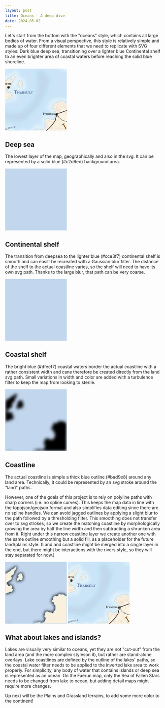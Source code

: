 ```yaml
---
layout: post
title: Oceans - A deep dive
date: 2024-05-02
---
```


Let's start from the bottom with the "oceans" style, which contains all large bodies of water. From a visual perspective, this style is relatively simple and made up of four different elements that we need to replicate with SVG styles: Dark blue deep sea, transitioning over a lighter blue Continental shelf to an even brighter area of coastal waters before reaching the solid blue shoreline.

<img src="https://raw.githubusercontent.com/jonovotny/vectorized-realms/gh-pages/svg/24-05-02-oceans/ocean-target.png"/>

## Deep sea 

The lowest layer of the map, geographically and also in the svg. It can be represented by a solid blue (#c2d6ed) background area.

<img src="https://raw.githubusercontent.com/jonovotny/vectorized-realms/gh-pages/svg/24-05-02-oceans/ocean-deep.svg" width=200px />

## Continental shelf

The transition from deepsea to the lighter blue (#cce3f7) continental shelf is smooth and can easilt be recreated with a Gaussian blur filter. The distance of the shelf to the actual coastline varies, so the shelf will need to have its own svg path. Thanks to the large blur, that path can be very coarse.

<img src="https://raw.githubusercontent.com/jonovotny/vectorized-realms/gh-pages/svg/24-05-02-oceans/ocean-continental.svg" width=200px/>

## Coastal shelf

The bright blue (#dfeef7) coastal waters border the actual coastline with a rather consistent width and cane therefore be created directly from the land svg path. Small variations in width and color are added with a turbulence filter to keep the map from looking to sterile.

<img src="https://raw.githubusercontent.com/jonovotny/vectorized-realms/gh-pages/svg/24-05-02-oceans/ocean-coastal.svg" width=200px/>

## Coastline

The actual coastline is simple a thick blue outline (#bad9e8) around any land area. Technically, it could be represented by an svg stroke around the "land" paths. 

However, one of the goals of this project is to rely on polyline paths with sharp corners (i.e. no spline curves). This keeps the map data in line with the topojson/geojson format and also simplifies data editing since there are no spline handles. We can avoid jagged outlines by applying a slight blur to the path followed by a thresholding filter. This smoothing does not transfer over to svg strokes, so we create the matching coastline by morphologically growing the area by half the line width and then subtracting a shrunken area from it. Right under this narrow coastline layer we create another one with the same outline smoothing but a solid fill, as a placeholder for the future land/plains style. (Land and coastline might be merged into a single layer in the end, but there might be interactions with the rivers style, so they will stay separated for now.)

<img src="https://raw.githubusercontent.com/jonovotny/vectorized-realms/gh-pages/svg/24-05-02-oceans/ocean-land.svg" width=200px/> <img src="https://raw.githubusercontent.com/jonovotny/vectorized-realms/gh-pages/svg/24-05-02-oceans/ocean-target.png"/>

## What about lakes and islands?

Lakes are visually very similar to oceans, yet they are not "cut-out" from the land area (and the more complex styleson it), but rather are stand-alone overlays. Lake coastlines are defined by the outline of the lakes' paths, so the coastal water filter needs to be applied to the inverted lake area to work properly. For simplicity, any body of water that contains islands or deep sea is represented as an ocean. On the Faerun map, only the Sea of Fallen Stars needs to be changed from lake to ocean, but adding detail maps might require more changes.

Up next will be the Plains and Grassland terrains, to add some more color to the continent!